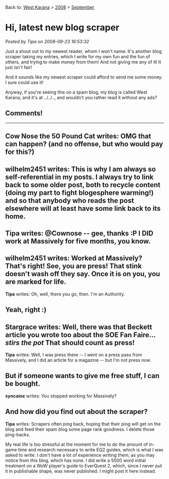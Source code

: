 Back to: [West Karana](/posts/westkarana.md) > [2008](/posts/2008/westkarana.md) > [September](./westkarana.md)
# Hi, latest new blog scraper

*Posted by Tipa on 2008-09-23 16:53:32*

Just a shout out to my newest reader, whom I won't name. It's another blog scraper taking my entries, which I write for my own fun and the fun of others, and trying to make money from them! And not giving me any of it! It just isn't fair!

And it sounds like my newest scraper could afford to send me some money. I sure could use it!

Anyway, if you're seeing this on a spam blog, my blog is called West Karana, and it's at ../../.., and wouldn't you rather read it without any ads?
## Comments!
---
**Cow Nose the 50 Pound Cat** writes: OMG that can happen? (and no offense, but who would pay for this?)
---
**wilhelm2451** writes: This is why I am always so self-referential in my posts. I always try to link back to some older post, both to recycle content (doing my part to fight blogesphere warming!) and so that anybody who reads the post elsewhere will at least have some link back to its home.
---
**Tipa** writes: @Cownose -- gee, thanks :P I DID work at Massively for five months, you know.
---
**wilhelm2451** writes: Worked at Massively? That's right! See, you are press! That stink doesn't wash off they say. Once it is on you, you are marked for life.
---
**Tipa** writes: Oh, well, there you go, then. I'm an Authority.

Yeah, right :)
---
**Stargrace** writes: Well, there was that Beckett article you wrote too about the SOE Fan Faire... *stirs the pot* That should count as press!
---
**Tipa** writes: Well, I was press there -- I went on a press pass from Massively, and I did an article for a magazine -- but I'm not press *now*.

But if someone wants to give me free stuff, I can be bought.
---
**syncaine** writes: You stopped working for Massively?

And how did you find out about the scraper?
---
**Tipa** writes: Scrapers often ping back, hoping that their ping will get on the blog and feed their spam blog some page rank goodness. I delete those ping-backs.

My real life is too stressful at the moment for me to do the amount of in-game time and research necessary to write EQ2 guides, which is what I was asked to write. I don't have a lot of experience writing them, as you may notice from this blog, which has none. I did write a 5000 word initial treatment on a WoW player's guide to EverQuest 2, which, since I never put it in publishable shape, was never published. I might post it here instead.
